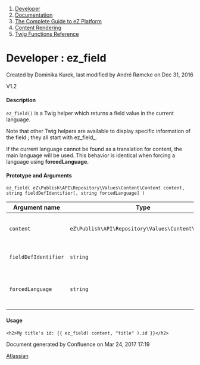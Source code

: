 1.  <span>[Developer](index.html)</span>
2.  <span>[Documentation](Documentation_31429504.html)</span>
3.  <span>[The Complete Guide to eZ Platform](The-Complete-Guide-to-eZ-Platform_31429526.html)</span>
4.  <span>[Content Rendering](Content-Rendering_31429679.html)</span>
5.  <span>[Twig Functions Reference](Twig-Functions-Reference_32114025.html)</span>

<span id="title-text"> Developer : ez\_field </span>
====================================================

Created by <span class="author"> Dominika Kurek</span>, last modified by <span class="editor"> André Rømcke</span> on Dec 31, 2016

<span class="status-macro aui-lozenge aui-lozenge-current">V1.2</span>

#### Description

`ez_field()` is a Twig helper which returns a field value in the current language.

Note that other Twig helpers are available to display specific information of the field<span class="confluence-link"> </span>; they all start with ez\_field\_.

<span class="aui-icon aui-icon-small aui-iconfont-info confluence-information-macro-icon"></span>
If the current language cannot be found as a translation for content, the main language will be used. This behavior is identical when <span>forcing a language using </span>**forcedLanguage.**

#### Prototype and Arguments

`ez_field( eZ\Publish\API\Repository\Values\Content\Content content, string fieldDefIdentifier[, string forcedLanguage] )`

| Argument name        | Type                                               | Description                                                                                            |
|----------------------|----------------------------------------------------|--------------------------------------------------------------------------------------------------------|
| `content`            | `eZ\Publish\API\Repository\Values\Content\Content` | Content object the field referred to with **fieldDefIdentifier** belongs to.                           |
| `fieldDefIdentifier` | `string`                                           | Identifier of the field we want to get the value from.                                                 |
| `forcedLanguage`     | `string`                                           | Locale we want the content name translation in (e.g. "fre-FR"). Null by default (takes current locale) |

#### Usage

``` brush:
<h2>My title's id: {{ ez_field( content, "title" ).id }}</h2>
```

Document generated by Confluence on Mar 24, 2017 17:19

[Atlassian](http://www.atlassian.com/)


